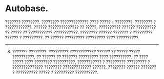 Autobase.
========================
??????? ????????. ???????? ????????????? ???? ????? - ????????, ???????? ? ????????????.
?????? ?????????????? ?? ?????, ?????????? ?????? ????????? ?? ????? ?? ??????????? ???????????.
???????? ?????? ??????? ? ????????? ?????? ? ?????????. ?? ?????? ????????? ????????? ???? ??????????.



---
8.	??????? ????????. ????????? ???????????? ?????? ?? ????? ????? ??????????, ?? ?????? ?? ??????? ????????? ???? ??????????. 
?? ???? ????? ???? ???????? ??????????, ??????????? ? ????????? ????????? ? ?????????????? ???????? ????????????? ??????. 
???????? ?????? ??????? ? ?????????? ????? ? ????????? ??????????.